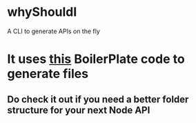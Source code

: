 # whyShouldI
A CLI to generate APIs on the fly

# It uses [this](https://github.com/whyDontI/whyshouldI-backend-boilerplate) BoilerPlate code to generate files

## Do check it out if you need a better folder structure for your next Node API
